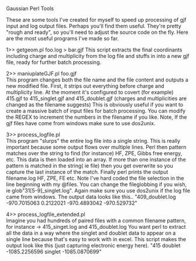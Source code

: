 Gaussian Perl Tools

These are some tools I've created for myself to speed up processing of gjf input and log output files.  Perhaps you'll find them useful. They're pretty "rough and ready", so you'll need to adjust the source code on the fly.  Here are the most useful programs I've made so far.

1>> getgeom.pl foo.log > bar.gjf
This script extracts the final coordinants including charge and multiplicity from the log file and stuffs in into a new gjf file, ready for further batch processing.

2>> maniuplateGJF.pl foo.gjf   
This program changes both the file name and the file content and outputs a new modified file.  First, it strips out everything before charge and multiplicity line.  At the moment it's configured to covert (for example) 415.gjf to 415_singlet.gjf and 415_doublet.gjf (charges and multiplicities are changed as the filename suggests)   This is obviously useful if you want to create a massive batch of input files for batch processing.  You can modify the REGEX to increment the numbers in the filename if you like.  Note, If the gjf files have come from windows make sure to use dos2unix.

3>> process_logfile.pl  
This program "slurps" the entire log file into a single string.  This is really important because some output flows over multiple lines. Perl then pattern matches over the string to find (for instance) HF, ZPE, Gibbs free energy, etc.  This data is then loaded into an array.  If more than one instance of the pattern is matched in the string( ie file) then you get overwrite so you capture the last instance of the match.  Finally perl prints the output filename.log HF, ZPE, FE etc.  Note I've hard coded the file selection in the line beginning with my @files.  You can change the fileglobbing if you wish, ie glob"31[5-9]_singlet.log".  Again make sure you use dos2unix if the log file came from windows.  The output data looks like this..
"409_doublet.log -970.7015063 0.2122021 -970.4893042 -970.529732"



4>> process_logfile_extended.pl  
Imagine you had hundreds of paired files with a common filename pattern, for instance -> 415_singet.log and 415_doublet.log
You want perl to extract all the data in a way where the singlet and doublet data to appear on a single line because that's easy to work with in excel.  This script makes the output look like this (just capturing electronic energy here).
"415 doublet -1085.2256596 singlet -1085.0870699"



